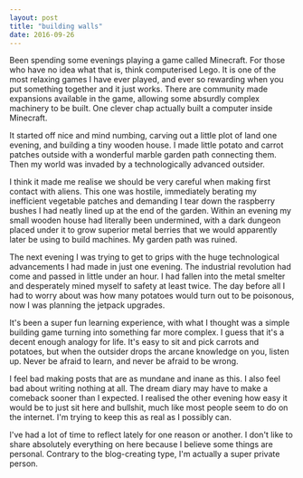 ```yaml
---
layout: post
title: "building walls"
date: 2016-09-26
---
```


Been spending some evenings playing a game called Minecraft. For those who have no idea what that is, think computerised Lego. It is one of the most relaxing games I have ever played, and ever so rewarding when you put something together and it just works. There are community made expansions available in the game, allowing some absurdly complex machinery to be built. One clever chap actually built a computer inside Minecraft.

It started off nice and mind numbing, carving out a little plot of land one evening, and building a tiny wooden house. I made little potato and carrot patches outside with a wonderful marble garden path connecting them. Then my world was invaded by a technologically advanced outsider.

I think it made me realise we should be very careful when making first contact with aliens. This one was hostile, immediately berating my inefficient vegetable patches and demanding I tear down the raspberry bushes I had neatly lined up at the end of the garden. Within an evening my small wooden house had literally been undermined, with a dark dungeon placed under it to grow superior metal berries that we would apparently later be using to build machines. My garden path was ruined.

The next evening I was trying to get to grips with the huge technological advancements I had made in just one evening. The industrial revolution had come and passed in little under an hour. I had fallen into the metal smelter and desperately mined myself to safety at least twice. The day before all I had to worry about was how many potatoes would turn out to be poisonous, now I was planning the jetpack upgrades.

It's been a super fun learning experience, with what I thought was a simple building game turning into something far more complex. I guess that it's a decent enough analogy for life. It's easy to sit and pick carrots and potatoes, but when the outsider drops the arcane knowledge on you, listen up. Never be afraid to learn, and never be afraid to be wrong.

I feel bad making posts that are as mundane and inane as this. I also feel bad about writing nothing at all. The dream diary may have to make a comeback sooner than I expected. I realised the other evening how easy it would be to just sit here and bullshit, much like most people seem to do on the internet. I'm trying to keep this as real as I possibly can.

I've had a lot of time to reflect lately for one reason or another. I don't like to share absolutely everything on here because I believe some things are personal. Contrary to the blog-creating type, I'm actually a super private person.
